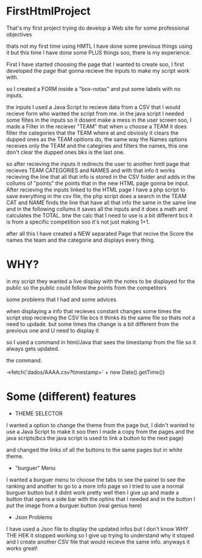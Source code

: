# FirstHtmlProject
That's my first project trying do develop a Web site for some professional objectives

thats not my first time using HMTL I have done some previous things using it but this time I have done some PLUS things soo, there is my experience.


First I have started choosing the page that I wanted to create soo, I first developed the page that gonna recieve the inputs to make my script work with.

so I created a FORM inside a "box-notas" and put some labels with no inputs.

the inputs I used a Java Script to recieve data from a CSV that I would recieve form who wanted the script from me.
   in the java script I needed some filtes in the inputs so it dosent make a mess in the user screen soo, I made a Filter in the reciever "TEAM" that when u choose a TEAM
   it does filter the categories that the TEAM where at and obviosly it clears the dupped ones as the TEAM opitions do, the same way the Names options receives only the TEAM
   and the categiries and filters the names, this one don't clear the dupped ones bks is the last one.

so after recieving the inputs it redirects the user to another hmtl page that recieves TEAM CATEGORIES and NAMES and with that info it works recieving the line that all that
info is stored in the CSV folder and adds in the collums of "points" the points that in the new HTML page gonna be input.
After recieving the inputs linked to the HTML page I have a php script to save everything in the csv file, the php script does a search in the TEAM CAT and NAME
finds the line that have all that info the same in the same line and in the following collums it saves all the inputs and it does a math and calculates the TOTAL.
btw the calc that I need to use is a bit different bcs it is from a specific competition soo it's not just making 1+1.

after all this I have created a NEW separated Page that recive the Score the names the team and the categorie and displays every thing.

# WHY?
in my script they wanted a live display with the notes to be displayed for the public so the public could follow the points from the competitors

some problems that I had and some advices

when displaying a info that recieves constant changes some times the script stop recieving the CSV file bcs it thinks its the same file so thats not a need to updade.
but some times the change is a bit different from the previous one and U need to display it 

so I used a command in html/Java that sees the timestamp from the file so it always gets updated.

the command.

->fetch('dados/AAAA.csv?timestamp=' + new Date().getTime())
# Some (different) features

- THEME SELECTOR

I wanted a option to change the theme from the page but, I didn't wanted to use a Java Script to make it soo then I made a copy from the pages and the java scripts(bcs the java script is used to link a button to the next page)

and changed the links of all the buttons to the same pages but in white theme.

- "burguer" Menu

I wanted a burguer menu to choose the tabs to see the painel to see the ranking and another to go to a more info page so I tried to use a normal burguer button but it didnt work pretty well then I give up and made a button that opens a side bar with the optins that I needed and in the button I put the image from a burguer button (real genius here)

- Json Problems

I have used a Json file to display the updated infos but I don't know WHY THE HEK it stopped working so I give up trying to understand why it stoped and I create another CSV file that would recieve the same info. anyways it works great!

